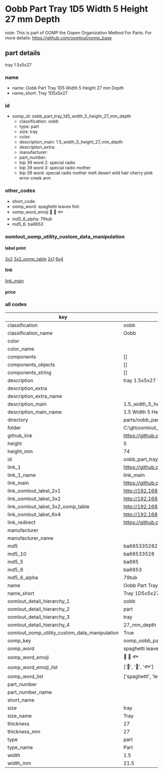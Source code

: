 # Oobb Part Tray 1D5 Width 5 Height 27 mm Depth  

note: This is part of OOMP the Oopen Organization Method For Parts. For more details: https://github.com/oomlout/oomp_base

##  part details
  



tray 1.5x5x27



### name
* name: Oobb Part Tray 1D5 Width 5 Height 27 mm Depth
* name_short: Tray 1D5x5x27 
### id
* oomp_id: oobb_part_tray_1d5_width_5_height_27_mm_depth
  * classification: oobb
  * type: part
  * size: tray
  * color: 
  * description_main: 1.5_width_5_height_27_mm_depth
  * description_extra: 
  * manufacturer: 
  * part_number: 
  * bip 39 word 2: special radio
  * bip 39 word 3: special radio mother
  * bip 39 word: special radio mother melt desert wild hair cherry pink error creek arm

### other_codes
* short_code: 
* oomp_word: spaghetti leaves fish
* oomp_word_emoji :spaghetti: :leaves: :fish:
* md5_6_alpha: 79tub
* md5_6: ba6653






### oomlout_oomp_utility_custom_data_manipulation
#### label print
[3x2](http://192.168.1.245:1112/?label=oomp%2079tub)
[3x2_oomp_table](http://192.168.1.108:1112/?label=oomp%2079tub)
[2x1](http://192.168.1.242:1112/?label=oomp%2079tub)
[6x4](http://192.168.1.55:1112/?label=oomp%2079tub)    

#### link

[link_main](https://github.com/oomlout/oomlout_oobb_version_4_generated_parts/tree/main/navigation_oomp/oobb/part/tray/1.5_width_5_height_27_mm_depth/part)                              

#### price







### all codes 
| key | value |  
| --- | --- |  
| classification | oobb |  
| classification_name | Oobb |  
| color |  |  
| color_name |  |  
| components | [] |  
| components_objects | [] |  
| components_string | [] |  
| description | tray 1.5x5x27 |  
| description_extra |  |  
| description_extra_name |  |  
| description_main | 1.5_width_5_height_27_mm_depth |  
| description_main_name | 1.5 Width 5 Height 27 mm Depth |  
| directory | parts/oobb_part_tray_1d5_width_5_height_27_mm_depth |  
| folder | C:\gh\oomlout_oobb_version_4_generated_parts\parts\oobb_part_tray_1d5_width_5_height_27_mm_depth |  
| github_link | https://github.com/oomlout/oomlout_oomp_part_src/tree/main/parts/oobb_part_tray_1d5_width_5_height_27_mm_depth |  
| height | 5 |  
| height_mm | 74 |  
| id | oobb_part_tray_1d5_width_5_height_27_mm_depth |  
| link_1 | https://github.com/oomlout/oomlout_oobb_version_4_generated_parts/tree/main/navigation_oomp/oobb/part/tray/1.5_width_5_height_27_mm_depth/part |  
| link_1_name | link_main |  
| link_main | https://github.com/oomlout/oomlout_oobb_version_4_generated_parts/tree/main/navigation_oomp/oobb/part/tray/1.5_width_5_height_27_mm_depth/part |  
| link_oomlout_label_2x1 | http://192.168.1.242:1112/?label=oomp%2079tub |  
| link_oomlout_label_3x2 | http://192.168.1.245:1112/?label=oomp%2079tub |  
| link_oomlout_label_3x2_oomp_table | http://192.168.1.108:1112/?label=oomp%2079tub |  
| link_oomlout_label_6x4 | http://192.168.1.55:1112/?label=oomp%2079tub |  
| link_redirect | https://github.com/oomlout/oomlout_oobb_version_4_generated_parts/tree/main/parts/oobb_tray_1d5_05_27 |  
| manufacturer |  |  
| manufacturer_name |  |  
| md5 | ba66533528276d0bec1dd8ab206c3687 |  
| md5_10 | ba66533528 |  
| md5_5 | ba665 |  
| md5_6 | ba6653 |  
| md5_6_alpha | 79tub |  
| name | Oobb Part Tray 1D5 Width 5 Height 27 mm Depth |  
| name_short | Tray 1D5x5x27  |  
| oomlout_detail_hierarchy_1 | oobb |  
| oomlout_detail_hierarchy_2 | part |  
| oomlout_detail_hierarchy_3 | tray |  
| oomlout_detail_hierarchy_4 | 27_mm_depth |  
| oomlout_oomp_utility_custom_data_manipulation | True |  
| oomp_key | oomp_oobb_part_tray_1d5_width_5_height_27_mm_depth |  
| oomp_word | spaghetti leaves fish |  
| oomp_word_emoji | :spaghetti: :leaves: :fish: |  
| oomp_word_emoji_list | [':spaghetti:', ':leaves:', ':fish:'] |  
| oomp_word_list | ['spaghetti', 'leaves', 'fish'] |  
| part_number |  |  
| part_number_name |  |  
| short_name |  |  
| size | tray |  
| size_name | Tray |  
| thickness | 27 |  
| thickness_mm | 27 |  
| type | part |  
| type_name | Part |  
| width | 1.5 |  
| width_mm | 21.5 |  
